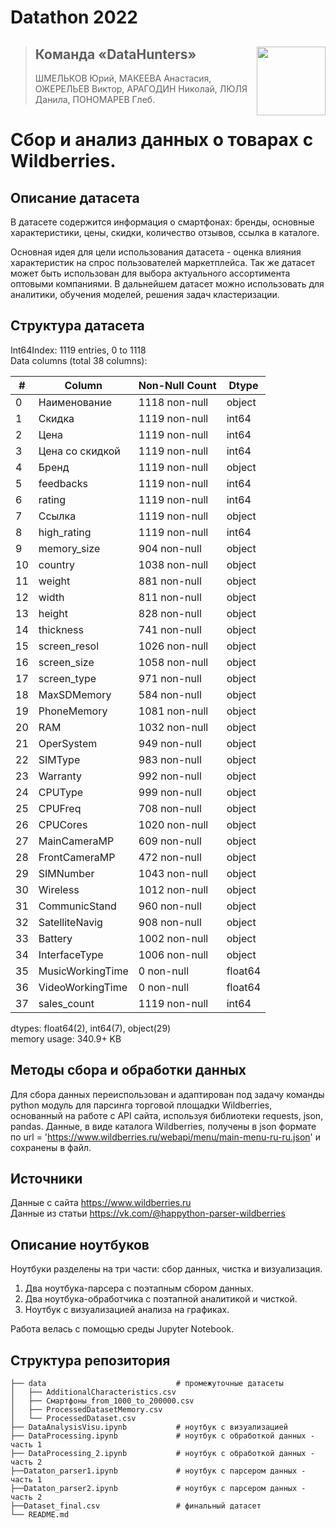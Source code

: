 # Datathon 2022 

><img align="right" width="110" height="110" src="https://user-images.githubusercontent.com/78375128/209393192-0b0016f6-a7ba-497d-a1e5-14df769c4816.png">
>
>## Команда «DataHunters»
>
>ШМЕЛЬКОВ Юрий, МАКЕЕВА Анастасия, ОЖЕРЕЛЬЕВ Виктор, АРАГОДИН Николай, ЛЮЛЯ Данила, ПОНОМАРЕВ Глеб.

# Сбор и анализ данных о товарах с Wildberries.

## Описание датасета

В датасете содержится информация о смартфонах: бренды, основные характеристики, цены, скидки, количество отзывов, ссылка в каталоге.

Основная идея для цели использования датасета - оценка влияния характеристик на спрос пользователей маркетплейса. Так же датасет может быть использован для выбора актуального ассортимента оптовыми компаниями. В дальнейшем датасет можно использовать для аналитики, обучения моделей, решения задач кластеризации.

## Структура датасета

Int64Index: 1119 entries, 0 to 1118\
Data columns (total 38 columns):

| # | Column | Non-Null Count | Dtype |
|------|------|------|------| 
| 0  | Наименование      | 1118 non-null  | object |
| 1  | Скидка            | 1119 non-null  | int64   |
| 2  | Цена              | 1119 non-null  | int64   |
| 3  | Цена со скидкой   | 1119 non-null  | int64   |
| 4  | Бренд             | 1119 non-null  | object |
| 5  | feedbacks         | 1119 non-null  | int64   |
| 6  | rating            | 1119 non-null  | int64   |
| 7  | Ссылка            | 1119 non-null  | object |
| 8  | high_rating       | 1119 non-null  | int64   |
| 9  | memory_size       | 904 non-null   | object |
| 10 | country           | 1038 non-null  | object |
| 11 | weight            | 881 non-null   | object |
| 12 | width             | 811 non-null   | object |
| 13 | height            | 828 non-null   | object |
| 14 | thickness         | 741 non-null   | object |
| 15 | screen_resol      | 1026 non-null  | object |
| 16 | screen_size       | 1058 non-null  | object |
| 17 | screen_type       | 971 non-null   | object |
| 18 | MaxSDMemory       | 584 non-null   | object |
| 19 | PhoneMemory       | 1081 non-null  | object |
| 20 | RAM               | 1032 non-null  | object |
| 21 | OperSystem        | 949 non-null   | object |
| 22 | SIMType           | 983 non-null   | object |
| 23 | Warranty          | 992 non-null   | object |
| 24 | CPUType           | 999 non-null   | object |
| 25 | CPUFreq           | 708 non-null   | object |
| 26 | CPUCores          | 1020 non-null  | object |
| 27 | MainCameraMP      | 609 non-null   | object |
| 28 | FrontCameraMP     | 472 non-null   | object |
| 29 | SIMNumber         | 1043 non-null  | object |
| 30 | Wireless          | 1012 non-null  | object |
| 31 | CommunicStand     | 960 non-null   | object |
| 32 | SatelliteNavig    | 908 non-null   | object |
| 33 | Battery           | 1002 non-null  | object |
| 34 | InterfaceType     | 1006 non-null  | object |
| 35 | MusicWorkingTime  | 0 non-null     | float64 |
| 36 | VideoWorkingTime  | 0 non-null     | float64 |
| 37 | sales_count       | 1119 non-null  | int64   |

dtypes: float64(2), int64(7), object(29)\
memory usage: 340.9+ KB

## Методы сбора и обработки данных
Для сбора данных переиспользован и адаптирован под задачу команды python модуль для парсинга торговой площадки Wildberries, основанный на работе с API сайта, используя библиотеки requests, json, pandas.
Данные, в виде каталога Wildberries, получены в json формате по url = 'https://www.wildberries.ru/webapi/menu/main-menu-ru-ru.json' и сохранены в файл.

## Источники
Данные с сайта https://www.wildberries.ru \
Данные из статьи https://vk.com/@happython-parser-wildberries

## Описание ноутбуков

Ноутбуки разделены на три части: сбор данных, чистка и визуализация.

1. Два ноутбука-парсера с поэтапным сбором данных.
2. Два ноутбука-обработчика с поэтапной аналитикой и чисткой.
3. Ноутбук с визуализацией анализа на графиках.

Работа велась с помощью среды Jupyter Notebook.

## Структура репозитория

    ├── data                             # промежуточные датасеты
    │   ├── AdditionalCharacteristics.csv
    │   ├── Смартфоны_from_1000_to_200000.csv
    │   ├── ProcessedDatasetMemory.csv
    │   └── ProcessedDataset.csv
    ├── DataAnalysisVisu.ipynb           # ноутбук с визуализацией
    ├── DataProcessing.ipynb             # ноутбук с обработкой данных - часть 1
    ├── DataProcessing_2.ipynb           # ноутбук с обработкой данных - часть 2
    ├──Dataton_parser1.ipynb             # ноутбук с парсером данных - часть 1
    ├──Dataton_parser2.ipynb             # ноутбук с парсером данных - часть 2
    ├──Dataset_final.csv                 # финальный датасет
    └── README.md